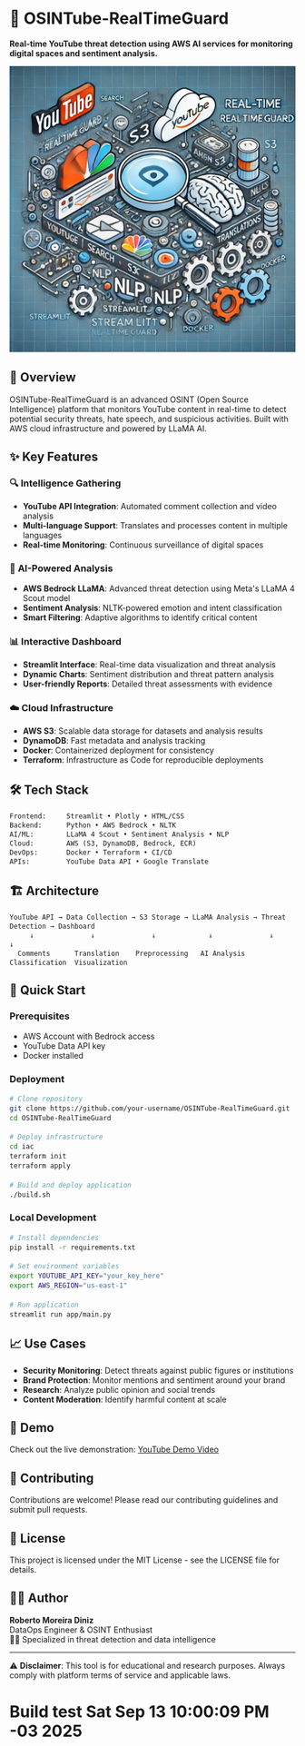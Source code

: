 # 🥷 OSINTube-RealTimeGuard

**Real-time YouTube threat detection using AWS AI services for monitoring digital spaces and sentiment analysis.**

![Project Logo](app/media/osintube.webp)

## 🚀 Overview

OSINTube-RealTimeGuard is an advanced OSINT (Open Source Intelligence) platform that monitors YouTube content in real-time to detect potential security threats, hate speech, and suspicious activities. Built with AWS cloud infrastructure and powered by LLaMA AI.

## ✨ Key Features

### 🔍 **Intelligence Gathering**
- **YouTube API Integration**: Automated comment collection and video analysis
- **Multi-language Support**: Translates and processes content in multiple languages
- **Real-time Monitoring**: Continuous surveillance of digital spaces

### 🤖 **AI-Powered Analysis**
- **AWS Bedrock LLaMA**: Advanced threat detection using Meta's LLaMA 4 Scout model
- **Sentiment Analysis**: NLTK-powered emotion and intent classification
- **Smart Filtering**: Adaptive algorithms to identify critical content

### 📊 **Interactive Dashboard**
- **Streamlit Interface**: Real-time data visualization and threat analysis
- **Dynamic Charts**: Sentiment distribution and threat pattern analysis
- **User-friendly Reports**: Detailed threat assessments with evidence

### ☁️ **Cloud Infrastructure**
- **AWS S3**: Scalable data storage for datasets and analysis results
- **DynamoDB**: Fast metadata and analysis tracking
- **Docker**: Containerized deployment for consistency
- **Terraform**: Infrastructure as Code for reproducible deployments

## 🛠️ Tech Stack

```
Frontend:     Streamlit • Plotly • HTML/CSS
Backend:      Python • AWS Bedrock • NLTK
AI/ML:        LLaMA 4 Scout • Sentiment Analysis • NLP
Cloud:        AWS (S3, DynamoDB, Bedrock, ECR)
DevOps:       Docker • Terraform • CI/CD
APIs:         YouTube Data API • Google Translate
```

## 🏗️ Architecture

```
YouTube API → Data Collection → S3 Storage → LLaMA Analysis → Threat Detection → Dashboard
     ↓              ↓              ↓             ↓              ↓             ↓
  Comments      Translation    Preprocessing   AI Analysis   Classification  Visualization
```

## 🚀 Quick Start

### Prerequisites
- AWS Account with Bedrock access
- YouTube Data API key
- Docker installed

### Deployment
```bash
# Clone repository
git clone https://github.com/your-username/OSINTube-RealTimeGuard.git
cd OSINTube-RealTimeGuard

# Deploy infrastructure
cd iac
terraform init
terraform apply

# Build and deploy application
./build.sh
```

### Local Development
```bash
# Install dependencies
pip install -r requirements.txt

# Set environment variables
export YOUTUBE_API_KEY="your_key_here"
export AWS_REGION="us-east-1"

# Run application
streamlit run app/main.py
```

## 📈 Use Cases

- **Security Monitoring**: Detect threats against public figures or institutions
- **Brand Protection**: Monitor mentions and sentiment around your brand
- **Research**: Analyze public opinion and social trends
- **Content Moderation**: Identify harmful content at scale

## 🎯 Demo

Check out the live demonstration: [YouTube Demo Video](https://www.youtube.com/watch?v=7DeVyUtODWM)

## 🤝 Contributing

Contributions are welcome! Please read our contributing guidelines and submit pull requests.

## 📄 License

This project is licensed under the MIT License - see the LICENSE file for details.

## 👨‍💻 Author

**Roberto Moreira Diniz**  
DataOps Engineer & OSINT Enthusiast  
🥷🏿 Specialized in threat detection and data intelligence

---

⚠️ **Disclaimer**: This tool is for educational and research purposes. Always comply with platform terms of service and applicable laws.
# Build test Sat Sep 13 10:00:09 PM -03 2025
